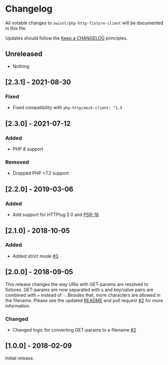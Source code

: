 # Changelog

All notable changes to `swisnl/php-http-fixture-client` will be documented in this file.

Updates should follow the [Keep a CHANGELOG](http://keepachangelog.com/) principles.

## Unreleased

- Nothing

## [2.3.1] - 2021-08-30

### Fixed
- Fixed compatibility with `php-http/mock-client: ^1.5`

## [2.3.0] - 2021-07-12

### Added
- PHP 8 support

### Removed
- Dropped PHP <7.2 support

## [2.2.0] - 2019-03-06

### Added
- Add support for HTTPlug 2.0 and [PSR-18](https://www.php-fig.org/psr/psr-18/)

## [2.1.0] - 2018-10-05

### Added
- Added strict mode [#3](https://github.com/swisnl/php-http-fixture-client/pull/3)

## [2.0.0] - 2018-09-05

This release changes the way URIs with GET-params are resolved to fixtures. GET-params are now separated with `&` and key/value pairs are combined with `=` instead of `-`. Besides that, more characters are allowed in the filename. Please see the updated [README](https://github.com/swisnl/php-http-fixture-client/blob/master/README.md) and pull request [#2](https://github.com/swisnl/php-http-fixture-client/pull/2) for more information.

### Changed
- Changed logic for converting GET-params to a filename [#2](https://github.com/swisnl/php-http-fixture-client/pull/2)

## [1.0.0] - 2018-02-09

Initial release.
